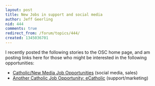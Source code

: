 ```yaml
---
layout: post
title: New Jobs in support and social media
author: Jeff Geerling
nid: 444
comments: true
redirect_from: /forum/topics/444/
created: 1345036701
---
```

I recently posted the following stories to the OSC home page, and am posting links here for those who might be interested in the following opportunities:

<ul>
	<li><a href="http://www.opensourcecatholic.com/blog/jeff-geerling/catholicnew-media-job">Catholic/New Media Job Opportunities</a> (social media, sales)</li>
	<li><a href="http://www.opensourcecatholic.com/blog/jeff-geerling/another-catholic-job-">Another Catholic Job Opportunity: eCatholic</a> (support/marketing)</li>
</ul>
